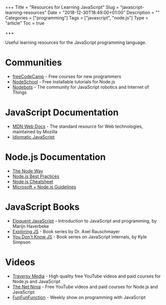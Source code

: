 +++
Title = "Resources for Learning JavaScript"
Slug = "javascript-learning-resources"
Date = "2018-12-30T18:49:00+01:00"
Description = ""
Categories = ["programming"]
Tags = ["javascript", "node.js"]
Type = "article"
Toc = true

+++

Useful learning resources for the JavaScript programming language. 

<!--more-->

# Communities

- [freeCodeCamp](https://www.freecodecamp.org/) - Free courses for new programmers
- [NodeSchool](http://nodeschool.io/) - Free installable tutorials for Node.js
- [Nodebots](http://nodebots.io/) - The community for JavaScript robotics and Internet
  of Things

# JavaScript Documentation

- [MDN Web Docs](https://developer.mozilla.org) - The standard resource for Web
  technologies, maintained by Mozilla
- [Idiomatic JavaScript](https://github.com/rwaldron/idiomatic.js)

# Node.js Documentation

- [The Node Way](http://thenodeway.io/)
- [Node.js Best Practices](https://github.com/i0natan/nodebestpractices)
- [Node.js Cheatsheet](https://github.com/LeCoupa/awesome-cheatsheets/blob/master/backend/node.js)
- [Microsoft + Node.js Guidelines](https://github.com/Microsoft/nodejs-guidelines)

# JavaScript Books

- [Eloquent JavaScript](http://eloquentjavascript.net/) - Introduction to JavaScript and
  programming, by Marijn Haverbeke
- [Exploring JS](http://exploringjs.com/) - Book series by Dr. Axel Rauschmayer
- [You Don't Know JS](https://github.com/getify/You-Dont-Know-JS) - Book series on
  JavaScript internals, by Kyle Simpson

# Videos

- [Traversy Media](http://www.traversymedia.com/) - High quality free YouTube videos and paid courses for Node.js and JavaScript
- [The Net Ninja](https://www.youtube.com/channel/UCW5YeuERMmlnqo4oq8vwUpg) - Free YouTube videos and paid courses for Node.js and JavaScript
- [FunFunFunction](https://www.youtube.com/channel/UCO1cgjhGzsSYb1rsB4bFe4Q) - Weekly show on programming with JavaScript
